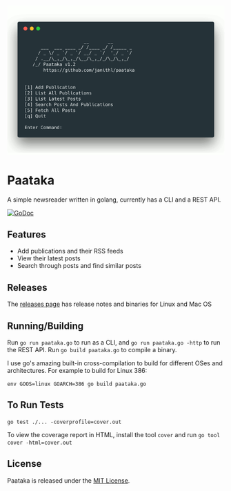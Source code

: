 ![paataka](screenshot.png)

# Paataka

A simple newsreader written in golang, currently has a CLI and a REST API.

[![GoDoc](https://godoc.org/github.com/janithl/paataka?status.svg)](https://godoc.org/github.com/janithl/paataka)

## Features

- Add publications and their RSS feeds
- View their latest posts
- Search through posts and find similar posts

## Releases

The [releases page](https://github.com/janithl/paataka/releases) has release
notes and binaries for Linux and Mac OS

## Running/Building

Run `go run paataka.go` to run as a CLI, and `go run paataka.go -http` to run
the REST API. Run `go build paataka.go` to compile a binary.

I use go's amazing built-in cross-compilation to build for different OSes and
architectures. For example to build for Linux 386:

```
env GOOS=linux GOARCH=386 go build paataka.go
```

## To Run Tests

```
go test ./... -coverprofile=cover.out
```

To view the coverage report in HTML, install the tool `cover` and run
`go tool cover -html=cover.out`

## License

Paataka is released under the [MIT License](http://opensource.org/licenses/MIT).
